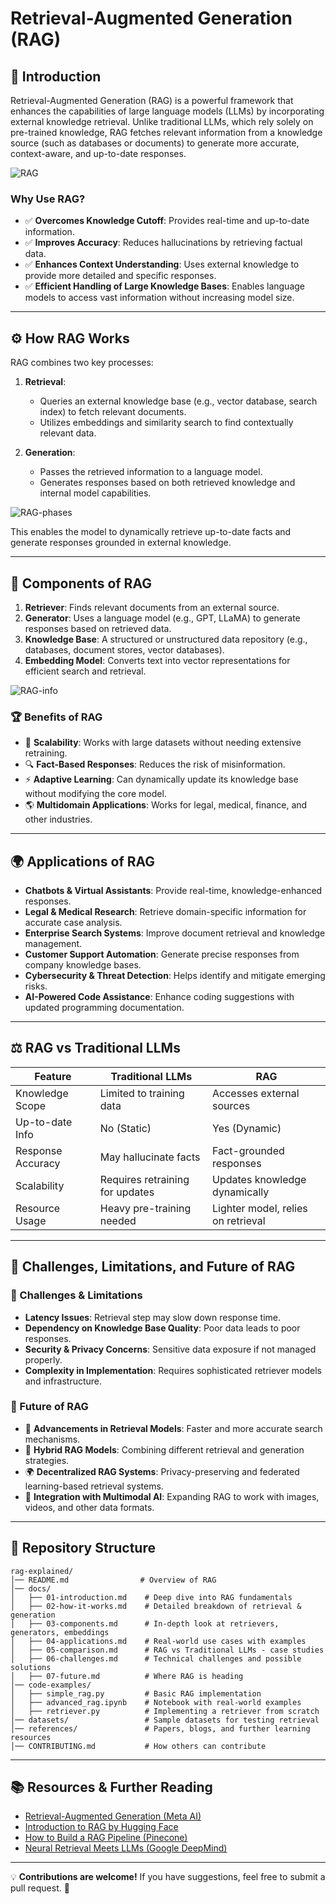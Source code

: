 # Retrieval-Augmented Generation (RAG)

## 📌 Introduction
Retrieval-Augmented Generation (RAG) is a powerful framework that enhances the capabilities of large language models (LLMs) by incorporating external knowledge retrieval. 
Unlike traditional LLMs, which rely solely on pre-trained knowledge, RAG fetches relevant information from a knowledge source (such as databases or documents) to generate more accurate, context-aware, and up-to-date responses.

![RAG](assets/RAG.png)

### Why Use RAG?
- ✅ **Overcomes Knowledge Cutoff**: Provides real-time and up-to-date information.
- ✅ **Improves Accuracy**: Reduces hallucinations by retrieving factual data.
- ✅ **Enhances Context Understanding**: Uses external knowledge to provide more detailed and specific responses.
- ✅ **Efficient Handling of Large Knowledge Bases**: Enables language models to access vast information without increasing model size.

---

## ⚙️ How RAG Works
RAG combines two key processes:

1. **Retrieval**: 
   - Queries an external knowledge base (e.g., vector database, search index) to fetch relevant documents.
   - Utilizes embeddings and similarity search to find contextually relevant data.

2. **Generation**:
   - Passes the retrieved information to a language model.
   - Generates responses based on both retrieved knowledge and internal model capabilities.

![RAG-phases](assets/RAG-phases.png)

This enables the model to dynamically retrieve up-to-date facts and generate responses grounded in external knowledge.

---

## 🔩 Components of RAG

1. **Retriever**: Finds relevant documents from an external source.
2. **Generator**: Uses a language model (e.g., GPT, LLaMA) to generate responses based on retrieved data.
3. **Knowledge Base**: A structured or unstructured data repository (e.g., databases, document stores, vector databases).
4. **Embedding Model**: Converts text into vector representations for efficient search and retrieval.

![RAG-info](assets/RAG-info.png)

### 🏆 Benefits of RAG
- 🚀 **Scalability**: Works with large datasets without needing extensive retraining.
- 🔍 **Fact-Based Responses**: Reduces the risk of misinformation.
- ⚡  **Adaptive Learning**: Can dynamically update its knowledge base without modifying the core model.
- 🌎 **Multidomain Applications**: Works for legal, medical, finance, and other industries.

---

## 🌍 Applications of RAG

- **Chatbots & Virtual Assistants**: Provide real-time, knowledge-enhanced responses.
- **Legal & Medical Research**: Retrieve domain-specific information for accurate case analysis.
- **Enterprise Search Systems**: Improve document retrieval and knowledge management.
- **Customer Support Automation**: Generate precise responses from company knowledge bases.
- **Cybersecurity & Threat Detection**: Helps identify and mitigate emerging risks.
- **AI-Powered Code Assistance**: Enhance coding suggestions with updated programming documentation.

---

## ⚖️ RAG vs Traditional LLMs

| Feature           | Traditional LLMs | RAG |
|------------------|----------------|-----|
| Knowledge Scope  | Limited to training data | Accesses external sources |
| Up-to-date Info  | No (Static) | Yes (Dynamic) |
| Response Accuracy | May hallucinate facts | Fact-grounded responses |
| Scalability      | Requires retraining for updates | Updates knowledge dynamically |
| Resource Usage   | Heavy pre-training needed | Lighter model, relies on retrieval |

---

## 🚧 Challenges, Limitations, and Future of RAG

### 🔴 Challenges & Limitations
- **Latency Issues**: Retrieval step may slow down response time.
- **Dependency on Knowledge Base Quality**: Poor data leads to poor responses.
- **Security & Privacy Concerns**: Sensitive data exposure if not managed properly.
- **Complexity in Implementation**: Requires sophisticated retriever models and infrastructure.

### 🚀 Future of RAG
- 🔬 **Advancements in Retrieval Models**: Faster and more accurate search mechanisms.
- 🔄 **Hybrid RAG Models**: Combining different retrieval and generation strategies.
- 🌍 **Decentralized RAG Systems**: Privacy-preserving and federated learning-based retrieval systems.
- 🧠 **Integration with Multimodal AI**: Expanding RAG to work with images, videos, and other data formats.

---

## 📂 Repository Structure
```
rag-explained/
│── README.md                # Overview of RAG  
│── docs/                    
│   ├── 01-introduction.md    # Deep dive into RAG fundamentals  
│   ├── 02-how-it-works.md    # Detailed breakdown of retrieval & generation  
│   ├── 03-components.md      # In-depth look at retrievers, generators, embeddings  
│   ├── 04-applications.md    # Real-world use cases with examples  
│   ├── 05-comparison.md      # RAG vs Traditional LLMs - case studies  
│   ├── 06-challenges.md      # Technical challenges and possible solutions  
│   ├── 07-future.md          # Where RAG is heading  
│── code-examples/           
│   ├── simple_rag.py         # Basic RAG implementation  
│   ├── advanced_rag.ipynb    # Notebook with real-world examples  
│   ├── retriever.py          # Implementing a retriever from scratch  
│── datasets/                 # Sample datasets for testing retrieval  
│── references/               # Papers, blogs, and further learning resources  
│── CONTRIBUTING.md           # How others can contribute  
```

---

## 📚 Resources & Further Reading

- [Retrieval-Augmented Generation (Meta AI)](https://ai.facebook.com/blog/retrieval-augmented-generation-streamlining-the-creation-of-intelligent-natural-language-processing-models/)
- [Introduction to RAG by Hugging Face](https://huggingface.co/docs/transformers/en/model_doc/rag)
- [How to Build a RAG Pipeline (Pinecone)](https://www.pinecone.io/learn/retrieval-augmented-generation/)
- [Neural Retrieval Meets LLMs (Google DeepMind)](https://arxiv.org/abs/2005.11401)

---

💡 **Contributions are welcome!** If you have suggestions, feel free to submit a pull request. 🚀
